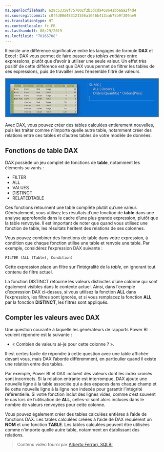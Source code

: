```yaml
---
ms.openlocfilehash: 629c53358f757002f2b3dcda468641bbaaa2f4d4
ms.sourcegitcommit: c0f4d00d483121556a1646b413bab75b9f309ae9
ms.translationtype: HT
ms.contentlocale: fr-FR
ms.lasthandoff: 08/29/2019
ms.locfileid: "70166708"
---
```

Il existe une différence significative entre les langages de formule **DAX** et Excel : DAX vous permet de faire passer des *tables entières* entre expressions, plutôt que d’avoir à utiliser une seule valeur. Un effet très positif de cette différence est que DAX vous permet de filtrer les tables de ses expressions, puis de travailler avec l’ensemble filtré de valeurs.

![](media/7-6-dax-tables-and-filtering/dax-tables-filtering_1.png)

Avec DAX, vous pouvez créer des tables calculées entièrement nouvelles, puis les traiter comme n’importe quelle autre table, notamment créer des relations entre ces tables et d’autres tables de votre modèle de données.

## <a name="dax-table-functions"></a>Fonctions de table DAX
DAX possède un jeu complet de fonctions de **table**, notamment les éléments suivants :

* FILTER
* ALL
* VALUES
* DISTINCT
* RELATEDTABLE

Ces fonctions retournent une table complète plutôt qu’une valeur. Généralement, vous utilisez les résultats d’une fonction de **table** dans une analyse approfondie dans le cadre d’une plus grande expression, plutôt que la table renvoyée. Il est important de noter que quand vous utilisez une fonction de table, les résultats héritent des relations de ses colonnes.

Vous pouvez combiner des fonctions de table dans votre expression, à condition que chaque fonction utilise une table et renvoie une table. Par exemple, considérez l’expression DAX suivante :

    FILTER (ALL (Table), Condition)

Cette expression place un filtre sur l’intégralité de la *table*, en ignorant tout contenu de filtre actuel.

La fonction DISTINCT retourne les valeurs distinctes d’une colonne qui sont également visibles dans le contexte actuel. Ainsi, dans l’exemple d’expression DAX ci-dessus, si vous utilisez la fonction **ALL** dans l’expression, les filtres sont ignorés, et si vous remplacez la fonction **ALL** par la fonction **DISTINCT**, les filtres sont appliqués.

## <a name="counting-values-with-dax"></a>Compter les valeurs avec DAX
Une question courante à laquelle les générateurs de rapports Power BI veulent répondre est la suivante :

* « Combien de valeurs ai-je pour cette colonne ? ».

Il est certes facile de répondre à cette question avec une table affichée devant vous, mais DAX l’aborde différemment, en particulier quand il existe une relation entre des tables.

Par exemple, Power BI et DAX incluent des valeurs dont les index croisés sont incorrects. Si la relation entrante est interrompue, DAX ajoute une nouvelle ligne à la table associée qui a des espaces dans chaque champ et lie cette nouvelle ligne à la ligne non indexée pour garantir l’intégrité référentielle. Si votre fonction inclut des lignes vides, comme c’est souvent le cas lors de l’utilisation de **ALL**, celles-ci sont alors incluses dans le nombre de valeurs renvoyées pour cette colonne.

Vous pouvez également créer des tables calculées entières à l’aide de fonctions DAX. Les tables calculées créées à l’aide de DAX requièrent un **NOM** et une fonction **TABLE**. Les tables calculées peuvent être utilisées comme n’importe quelle autre table, notamment en établissant des relations.

> Contenu vidéo fourni par [Alberto Ferrari, SQLBI](http://www.sqlbi.com/learning-dax)
> 
> 

